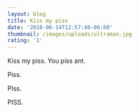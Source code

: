 ```yaml
---
layout: blog
title: Kiss my piss
date: '2018-06-14T12:57:40-06:00'
thumbnail: /images/uploads/ultraman.jpg
rating: '1'
---
```

Kiss my piss. You piss ant.



Piss.

PIss.



PISS.

